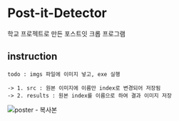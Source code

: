 # Post-it-Detector
학교 프로젝트로 만든 포스트잇 크롭 프로그램
## instruction
```
todo : imgs 파일에 이미지 넣고, exe 실행

-> 1. src : 원본 이미지에 이름만 index로 변경되어 저장됨
-> 2. results : 원본 index를 이름으로 하여 결과 이미지 저장
```
![poster - 복사본](https://github.com/kdw7921/Post-it-Detector/assets/34418693/f73dc394-5a62-41fd-a738-394714421c35)
